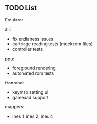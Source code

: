 ## TODO List
Emulator

all:
* fix endianess issues
* cartridge reading tests (mock rom files)
* controller tests

ppu:
* foreground rendering
* automated rom tests

frontend:
* keymap setting ui
* gamepad support

mappers:
* ines 1, ines 2, ines 4
